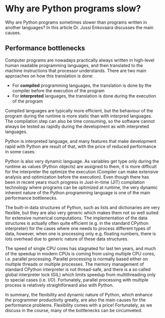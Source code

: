# Why are Python programs slow?

Why are Python programs sometimes slower than programs written in another languages? In this article Dr. Jussi Enkovaara discusses the main causes.

## Performance bottlenecks

Computer programs are nowadays practically always written in high-level
human readable programming languages, and then translated to the machine
instructions that processor understands. There are two main approaches on how
this translation is done:

 - For **compiled** programming languages, the translation is done by
   the compiler before the execution of the program
 - For **interpreted** languages, the translation is done during the
   execution of the program

Compiled languages are typically more efficient, but the behaviour of
the program during the runtime is more static than with interpred languages.
The compilation step can also be time consuming, so the software cannot 
always be tested as rapidly during the development as with interpreted 
languages.

Python is interpreted language, and many features that make development
rapid with Python are result of that, with the price of reduced performance in
some cases.

Python is also very dynamic language. As variables get type only during the
runtime as values (Python objects) are assigned to them, it is more difficult
for the interpreter the optimize the execution (Compiler can make extensive
analysis and optimization before the execution). Even though there has been
in recent years much progress in Just-in-time (JIT) compilation technology
where programs can be optimized at runtime, the very dynamic inherent nature 
of the Python programming language is one of the main performance bottlenecks.

The built-in data structures of Python, such as lists and dictionaries
are very flexible, but they are also very generic which makes them not so
well suited for extensive numerical computations. The implementation of the
data structures is actually often quite efficient (e.g. in the standard
CPython interpreter) for the cases where one needs to process different
types of data, however, when one is processing only e.g. floating numbers,
there is lots overhead due to generic nature of these data structures.

The speed of single CPU cores has stagnated for last ten years, and much of
the speedup in modern CPUs is coming from using multiple CPU cores, i.e. 
parallel processing. Parallel processing is normally based either on multiple
threads or multiple processes. The memory management of standard CPython 
interpreter is not thread-safe, and there is a so called global interpreter
lock (GIL) which limits speedup from multithreading only to special cases 
(i.e. I/O). Fortunately, parallel processing with multiple process is 
relatively straightforward also with Python.

In summary, the flexibility and dynamic nature of Python, which enhance
the programmer productivity greatly, are also the main causes for the 
performance problems. Flexibility comes with a price! Fortunately, as we
discuss in the course, many of the bottlenecks can be circumveted.


